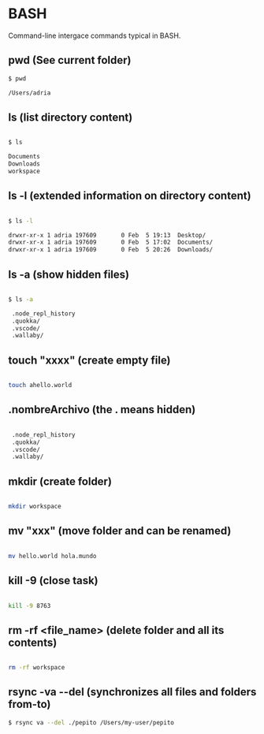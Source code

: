 # BASH

Command-line intergace commands typical in BASH.

## pwd (See current folder)

```sh
$ pwd

/Users/adria
```

## ls (list directory content)

```sh

$ ls

Documents
Downloads
workspace
```

## ls -l (extended information on directory content)

```sh

$ ls -l

drwxr-xr-x 1 adria 197609       0 Feb  5 19:13  Desktop/
drwxr-xr-x 1 adria 197609       0 Feb  5 17:02  Documents/
drwxr-xr-x 1 adria 197609       0 Feb  5 20:26  Downloads/
```

## ls -a (show hidden files)

```sh

$ ls -a

 .node_repl_history
 .quokka/
 .vscode/
 .wallaby/
```

## touch "xxxx" (create empty file)

```sh

touch ahello.world
```

## .nombreArchivo (the . means hidden)

```sh

 .node_repl_history
 .quokka/
 .vscode/
 .wallaby/
```

## mkdir (create folder)

```sh

mkdir workspace
```

## mv "xxx" (move folder and can be renamed)

```sh

mv hello.world hola.mundo
```

## kill -9 <PID> (close task)

```sh

kill -9 8763
```

## rm -rf <file_name> (delete folder and all its contents)

```sh

rm -rf workspace
```

## rsync -va --del <from> <to> (synchronizes all files and folders from-to)

```sh
$ rsync va --del ./pepito /Users/my-user/pepito
```
